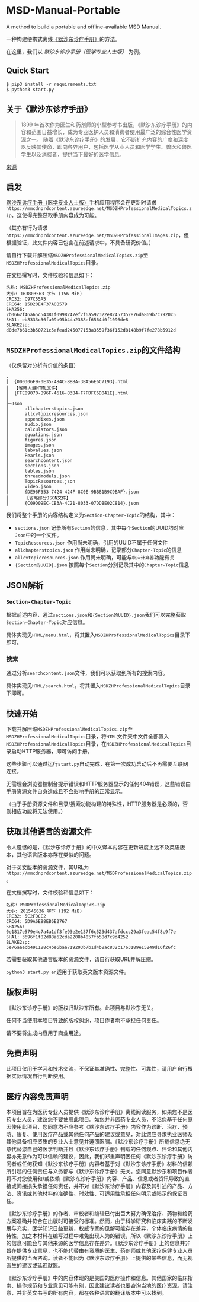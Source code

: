 # MSD-Manual-Portable
A method to build a portable and offline-available MSD Manual.

一种构建便携式离线[《默沙东诊疗手册》](https://www.msdmanuals.cn/professional/)的方法。

在这里，我们以 *默沙东诊疗手册（医学专业人士版）* 为例。

## Quick Start
```shell
$ pip3 install -r requirements.txt
$ python3 start.py
```

## 关于《默沙东诊疗手册》
> 1899 年首次作为医生和药剂师的小型参考书出版，《默沙东诊疗手册》的内容和范围日益增长，成为专业医护人员和消费者使用最广泛的综合性医学资源之一。 随着《默沙东诊疗手册》的发展，它不断扩充内容的广度和深度以反映其使命，即向各界用户，包括医学从业人员和医学学生、兽医和兽医学生以及消费者，提供当下最好的医学信息。

[来源](https://www.msdmanuals.cn/professional/resourcespages/about-the-manuals)

## 启发
[默沙东诊疗手册（医学专业人士版）](https://play.google.com/store/apps/details?id=com.msd.professionalChinese)手机应用程序会在更新时请求`https://mmcdnprdcontent.azureedge.net/MSDZHProfessionalMedicalTopics.zip`，这使得完整获取手册内容成为可能。

（其亦有行为请求`https://mmcdnprdcontent.azureedge.net/MSDZHProfessionalImages.zip`，但根据验证，此文件内容已包含在前述请求中，不具备研究价值。）

请自行下载并解压缩`MSDZHProfessionalMedicalTopics.zip`至`MSDZHProfessionalMedicalTopics`目录。

在文档撰写时，文件校验和信息如下：

```
名称: MSDZHProfessionalMedicalTopics.zip
大小: 163803563 字节 (156 MiB)
CRC32: C97C55A5
CRC64: 15D20E4F37A0B579
SHA256: 2b0662f46a65c54381f0998247ef7f6a592322e82457352876da869b7c7920c5
SHA1: eb8333c36fa09b95b4da2388ef6564d0f1096de8
BLAKE2sp: d0de7b61c3b50721c5afead245077153a3559f36f152d8148b9f7fe278b5912d
```

## `MSDZHProfessionalMedicalTopics.zip`的文件结构
（仅保留对分析有价值的条目）
```tree
.
│  {000306F9-0E35-484C-8BBA-3BA56E6C7193}.html
│  【省略大量HTML文件】
│  {FFE89070-B96F-4616-83B4-F7FDFC6D041E}.html
│
├─Json
│      allchapterstopics.json
│      allcvtopicresources.json
│      appendixes.json
│      audio.json
│      calculators.json
│      equations.json
│      figures.json
│      images.json
│      labvalues.json
│      Pearls.json
│      searchcontent.json
│      sections.json
│      tables.json
│      threedmodels.json
│      TopicResources.json
│      video.json
│      {DE96F353-7424-424F-8C0E-9BB81B9C9BAF}.json
│      【省略部分JSON文件】
│      {C09D09EC-CB3A-4C21-8033-07DDBE02C814}.json
```

我们将整个手册的内容结构定义为`Section-Chapter-Topic`的结构，其中：
* `sections.json` 记录所有`Section`的信息，其中每个`Section`的UUID均对应`Json`中的一个文件。
* `TopicResources.json` 作用尚未明确，引用的UUID不属于任何文件
* `allchapterstopics.json` 作用尚未明确，记录部分`Chapter-Topic`的信息
* `allcvtopicresources.json` 作用尚未明确，可能与`临床计算器`功能有关
* `{Section的UUID}.json` 按照每个`Section`分别记录其中的`Chapter-Topic`信息

## JSON解析

### `Section-Chapter-Topic`
根据前述内容，通过`sections.json`和`{Section的UUID}.json`我们可以完整获取`Section-Chapter-Topic`对应信息。

具体实现见`HTML/menu.html`，将其置入`MSDZHProfessionalMedicalTopics`目录下即可。

### 搜索
通过分析`searchcontent.json`文件，我们可以获取到所有的搜索内容。

具体实现见`HTML/search.html`，将其置入`MSDZHProfessionalMedicalTopics`目录下即可。

## 快速开始
下载并解压缩`MSDZHProfessionalMedicalTopics.zip`至`MSDZHProfessionalMedicalTopics`目录，将`HTML`文件夹中文件全部置入`MSDZHProfessionalMedicalTopics`目录，在`MSDZHProfessionalMedicalTopics`目录启动HTTP服务器，即可访问手册。

这些步骤可以通过运行`start.py`自动完成，在第一次成功启动后不再需要互联网连接。

无需理会浏览器控制台提示错误和HTTP服务器显示的任何404错误，这些错误由手册资源文件自身造成且不会影响手册的正常显示。

（由于手册资源文件和目录/搜索功能构建的特殊性，HTTP服务器是必须的，否则相应功能将无法使用。）

## 获取其他语言的资源文件
令人遗憾的是，《默沙东诊疗手册》的中文译本内容在更新进度上远不及英语版本，其他语言版本亦存在类似的问题。

对于英文版本的资源文件，其URL为`https://mmcdnprdcontent.azureedge.net/MSDProfessionalMedicalTopics.zip`。

在文档撰写时，文件校验和信息如下：

```
名称: MSDProfessionalMedicalTopics.zip
大小: 201545636 字节 (192 MiB)
CRC32: 5C2FDCE2
CRC64: 5D9A6E88EB6E2767
SHA256: 0e1817e579e4c7a4a1df3fe93e2e137f6c523d437afdccc29a3feac54f8c9f7e
SHA1: 3696f1f82d88a62cda2208b4057fb58d7c9d4252
BLAKE2sp: 5e76aaecb491188c4be6baa719293b7b1d4b8ac832c1763189e15249d16f26fc
```

若需要获取其他语言版本的资源文件，请自行获取URL并解压缩。

`python3 start.py en`适用于获取英文版本资源文件。

## 版权声明
《默沙东诊疗手册》的版权归默沙东所有。此项目与默沙东无关。

任何不当使用本项目导致的版权纠纷，项目作者均不承担任何责任。

请不要将生成内容用于商业用途。

## 免责声明
此项目仅用于学习和技术交流，不保证其准确性、完整性、可靠性，请用户自行根据实际情况自行判断使用。

## 医疗内容免责声明 
本项目旨在为医药专业人员提供《默沙东诊疗手册》离线阅读服务，如果您不是医药专业人员，建议您不要使用此项目。如您并非医药专业人员，不论您基于任何原因使用此项目，您同意均不应参考《默沙东诊疗手册》内容作为诊断、治疗、预防、康复、使用医疗产品或其他任何产品的建议或意见，对此您应寻求执业医师及其他具备相应资质的专业人士意见并遵照医嘱。《默沙东诊疗手册》所载信息绝无意代替您自己的医学判断并且《默沙东诊疗手册》刊载的任何观点、评论和其他内容亦无意作为可以信赖的建议，因此，我们郑重声明因任何《默沙东诊疗手册》访问者或任何获知《默沙东诊疗手册》内容者基于对《默沙东诊疗手册》材料的信赖所引起的任何责任与义务都与《默沙东诊疗手册》无关。您同意默沙东和项目作者将不对您使用和/或依赖《默沙东诊疗手册》内容、产品、信息或者资讯导致的直接或间接损失承担任何责任，并不对《默沙东诊疗手册》内容及其引述的产品、方法、资讯或其他材料的准确性、时效性、可适用性承担任何明示或暗示的保证责任。

《默沙东诊疗手册》的作者、审校者和编辑已付出巨大努力确保治疗、药物和给药方案准确并符合在出版时可接受的标准。然而，由于科学研究和临床实践的不断发展与充实，医学知识日益更新，权威专家的见解可能存在差异，个体临床病情的独特性，加之本材料在编写过程中难免出现人为的错误，所以《默沙东诊疗手册》上的信息可能会与其他来源的医学信息存在差异。《默沙东诊疗手册》上的信息并非旨在提供专业意见，也不能代替由有资质的医生、药剂师或其他医疗保健专业人员所提供的当面咨询。读者不能因为《默沙东诊疗手册》上提供的某些信息，而无视医生的建议或延迟就医。

《默沙东诊疗手册》中的内容体现的是美国的医疗操作和信息。其他国家的临床指南、操作规范和专业意见可能有别，因此建议读者也要咨询当地的医疗资源。请注意，并非英文书写的所有内容，都在各种语言的翻译版本中可以找到。
